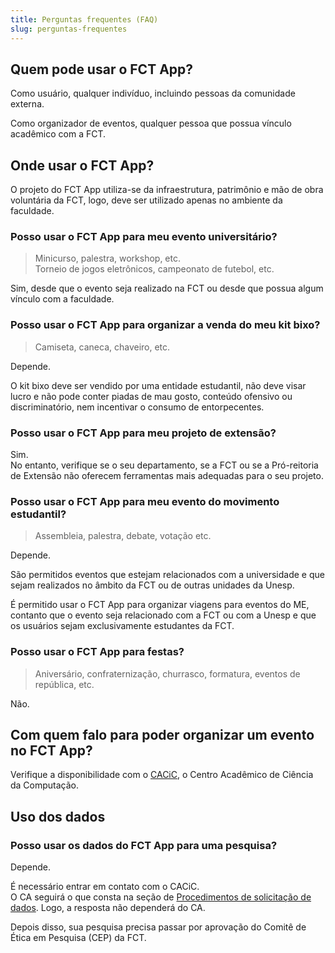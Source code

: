```yaml
---
title: Perguntas frequentes (FAQ)
slug: perguntas-frequentes
---
```


## Quem pode usar o FCT App?

Como usuário, qualquer indivíduo, incluindo pessoas da comunidade externa.

Como organizador de eventos, qualquer pessoa que possua vínculo acadêmico com a FCT.

## Onde usar o FCT App?

O projeto do FCT App utiliza-se da infraestrutura, patrimônio e mão de obra voluntária da FCT, logo, deve ser utilizado apenas no ambiente da faculdade.

### Posso usar o FCT App para meu evento universitário?

> Minicurso, palestra, workshop, etc.  
> Torneio de jogos eletrônicos, campeonato de futebol, etc.

Sim, desde que o evento seja realizado na FCT ou desde que possua algum vínculo com a faculdade.

### Posso usar o FCT App para organizar a venda do meu kit bixo?

> Camiseta, caneca, chaveiro, etc.

Depende.

O kit bixo deve ser vendido por uma entidade estudantil, não deve visar lucro e não pode conter piadas de mau gosto, conteúdo ofensivo ou discriminatório, nem incentivar o consumo de entorpecentes.

### Posso usar o FCT App para meu projeto de extensão?

Sim.  
No entanto, verifique se o seu departamento, se a FCT ou se a Pró-reitoria de Extensão não oferecem ferramentas mais adequadas para o seu projeto.

### Posso usar o FCT App para meu evento do movimento estudantil?

> Assembleia, palestra, debate, votação etc.

Depende.

São permitidos eventos que estejam relacionados com a universidade e que sejam realizados no âmbito da FCT ou de outras unidades da Unesp.

É permitido usar o FCT App para organizar viagens para eventos do ME, contanto que o evento seja relacionado com a FCT ou com a Unesp e que os usuários sejam exclusivamente estudantes da FCT.

### Posso usar o FCT App para festas?

> Aniversário, confraternização, churrasco, formatura, eventos de república, etc.

Não.

## Com quem falo para poder organizar um evento no FCT App?

Verifique a disponibilidade com o [CACiC](https://cacic-fct.github.io), o Centro Acadêmico de Ciência da Computação.

## Uso dos dados

### Posso usar os dados do FCT App para uma pesquisa?

Depende.

É necessário entrar em contato com o CACiC.  
O CA seguirá o que consta na seção de [Procedimentos de solicitação de dados](/procedimentos/dados/fornecimento/solicitação-de-conjuntos-dados). Logo, a resposta não dependerá do CA.

Depois disso, sua pesquisa precisa passar por aprovação do Comitê de Ética em Pesquisa (CEP) da FCT.
